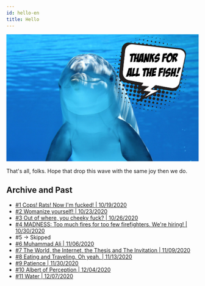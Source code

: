 ```yaml
---
id: hello-en
title: Hello
---
```


![img](../../static/img/dolphin-en.jpg)

That's all, folks. Hope that drop this wave with the same joy then we do.

## Archive and Past

* [#1 Cops! Rats! Now I'm fucked! | 10/19/2020](1-cops-en)
* [#2 Womanize yourself! | 10/23/2020](2-womanize-en)
* [#3 Out of where, you cheeky fuck? | 10/26/2020](3-out-where)
* [#4 MADNESS: Too much fires for too few firefighters. We're hiring! | 10/30/2020](4-madness-en)
* #5 -> Skipped
* [#6 Muhammad Ali | 11/06/2020](6-ali-en)
* [#7 The World, the Internet, the Thesis and The Invitation | 11/09/2020](7-invitation-en)
* [#8 Eating and Traveling. Oh yeah. | 11/13/2020](8-eating-traveling-en)
* [#9 Patience | 11/30/2020](9-patience-en)
* [#10 Albert of Perception | 12/04/2020](10-albert-perception-en)
* [#11 Water | 12/07/2020](11-water-en)